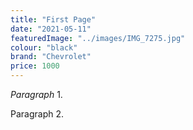 ```yaml
---
title: "First Page"
date: "2021-05-11"
featuredImage: "../images/IMG_7275.jpg"
colour: "black"
brand: "Chevrolet"
price: 1000
---
```

*Paragraph* 1.

Paragraph 2.
